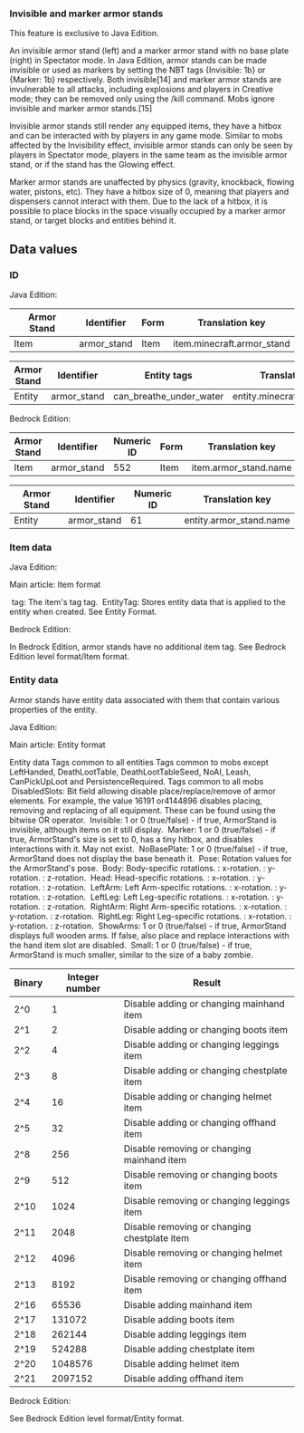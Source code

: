 ### Invisible and marker armor stands

  

This feature is exclusive to  Java Edition. 


An invisible armor stand (left) and a marker armor stand with no base plate (right) in Spectator mode.
In Java Edition, armor stands can be made invisible or used as markers by setting the NBT tags {Invisible: 1b} or {Marker: 1b} respectively. Both invisible[14] and marker armor stands are invulnerable to all attacks, including explosions and players in Creative mode; they can be removed only using the /kill command. Mobs ignore invisible and marker armor stands.[15]

Invisible armor stands still render any equipped items, they have a hitbox and can be interacted with by players in any game mode. Similar to mobs affected by the Invisibility effect, invisible armor stands can only be seen by players in Spectator mode, players in the same team as the invisible armor stand, or if the stand has the Glowing effect.

Marker armor stands are unaffected by physics (gravity, knockback, flowing water, pistons, etc). They have a hitbox size of 0, meaning that players and dispensers cannot interact with them. Due to the lack of a hitbox, it is possible to place blocks in the space visually occupied by a marker armor stand, or target blocks and entities behind it.

## Data values
### ID
Java Edition:

| Armor Stand | Identifier  | Form | Translation key            |
|-------------|-------------|------|----------------------------|
| Item        | armor_stand | Item | item.minecraft.armor_stand |

| Armor Stand | Identifier  | Entity tags             | Translation key              |
|-------------|-------------|-------------------------|------------------------------|
| Entity      | armor_stand | can_breathe_under_water | entity.minecraft.armor_stand |

Bedrock Edition:

| Armor Stand | Identifier  | Numeric ID | Form | Translation key       |
|-------------|-------------|------------|------|-----------------------|
| Item        | armor_stand | 552        | Item | item.armor_stand.name |

| Armor Stand | Identifier  | Numeric ID | Translation key         |
|-------------|-------------|------------|-------------------------|
| Entity      | armor_stand | 61         | entity.armor_stand.name |

### Item data
Java Edition:

Main article: Item format

 tag: The item's tag tag.
 EntityTag: Stores entity data that is applied to the entity when created.
See Entity Format.

Bedrock Edition:

In Bedrock Edition, armor stands have no additional item tag.
See Bedrock Edition level format/Item format.
### Entity data
Armor stands have entity data associated with them that contain various properties of the entity.

Java Edition:

Main article: Entity format

 Entity data
Tags common to all entities
Tags common to mobs except LeftHanded, DeathLootTable, DeathLootTableSeed, NoAI, Leash, CanPickUpLoot and PersistenceRequired.
Tags common to all mobs
 DisabledSlots: Bit field allowing disable place/replace/remove of armor elements. For example, the value 16191 or4144896 disables placing, removing and replacing of all equipment. These can be found using the bitwise OR operator.
 Invisible: 1 or 0 (true/false) - if true, ArmorStand is invisible, although items on it still display.
 Marker: 1 or 0 (true/false) - if true, ArmorStand's size is set to 0, has a tiny hitbox, and disables interactions with it. May not exist.
 NoBasePlate: 1 or 0 (true/false) - if true, ArmorStand does not display the base beneath it.
 Pose: Rotation values for the ArmorStand's pose.
 Body: Body-specific rotations.
: x-rotation.
: y-rotation.
: z-rotation.
 Head: Head-specific rotations.
: x-rotation.
: y-rotation.
: z-rotation.
 LeftArm: Left Arm-specific rotations.
: x-rotation.
: y-rotation.
: z-rotation.
 LeftLeg: Left Leg-specific rotations.
: x-rotation.
: y-rotation.
: z-rotation.
 RightArm: Right Arm-specific rotations.
: x-rotation.
: y-rotation.
: z-rotation.
 RightLeg: Right Leg-specific rotations.
: x-rotation.
: y-rotation.
: z-rotation.
 ShowArms: 1 or 0 (true/false) - if true, ArmorStand displays full wooden arms. If false, also place and replace interactions with the hand item slot are disabled.
 Small: 1 or 0 (true/false) - if true, ArmorStand is much smaller, similar to the size of a baby zombie.

| Binary | Integer number | Result                                       |
|--------|----------------|----------------------------------------------|
| 2^0    | 1              | Disable adding or changing mainhand item     |
| 2^1    | 2              | Disable adding or changing boots item        |
| 2^2    | 4              | Disable adding or changing leggings item     |
| 2^3    | 8              | Disable adding or changing chestplate item   |
| 2^4    | 16             | Disable adding or changing helmet item       |
| 2^5    | 32             | Disable adding or changing offhand item      |
| 2^8    | 256            | Disable removing or changing mainhand item   |
| 2^9    | 512            | Disable removing or changing boots item      |
| 2^10   | 1024           | Disable removing or changing leggings item   |
| 2^11   | 2048           | Disable removing or changing chestplate item |
| 2^12   | 4096           | Disable removing or changing helmet item     |
| 2^13   | 8192           | Disable removing or changing offhand item    |
| 2^16   | 65536          | Disable adding mainhand item                 |
| 2^17   | 131072         | Disable adding boots item                    |
| 2^18   | 262144         | Disable adding leggings item                 |
| 2^19   | 524288         | Disable adding chestplate item               |
| 2^20   | 1048576        | Disable adding helmet item                   |
| 2^21   | 2097152        | Disable adding offhand item                  |

Bedrock Edition:

See Bedrock Edition level format/Entity format.

